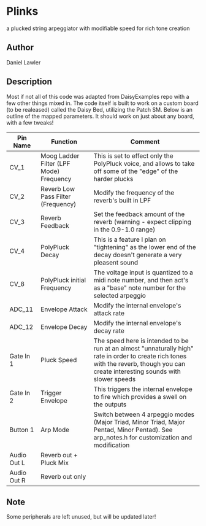 # Plinks
a plucked string arpeggiator with modifiable speed for rich tone creation

## Author
Daniel Lawler

## Description
Most if not all of this code was adapted from DaisyExamples repo with a few other things mixed in. 
The code itself is built to work on a custom board (to be realeased) called the Daisy Bed, 
utilizing the Patch SM. Below is 
an outline of the mapped parameters. It should work on just about any board, with a few tweaks! 



| Pin Name | Function | Comment |
| --- | --- | --- |
|  CV_1 | Moog Ladder Filter (LPF Mode) Frequency | This is set to effect only the PolyPluck voice, and allows to take off some of the "edge" of the harder plucks |
|  CV_2 | Reverb Low Pass Filter (Frequency) | Modify the frequency of the reverb's built in LPF |
|  CV_3 | Reverb Feedback | Set the feedback amount of the reverb (warning - expect clipping in the 0.9-1.0 range) | 
|  CV_4 | PolyPluck Decay | This is a feature I plan on "tightening" as the lower end of the decay doesn't generate a very pleasent sound | 
|  CV_8 | PolyPluck initial Frequency | The voltage input is quantized to a midi note number, and then act's as a "base" note number for the selected arpeggio |
| ADC_11| Envelope Attack | Modify the internal envelope's attack rate |
| ADC_12| Envelope Decay | Modify the internal envelope's decay rate |
| Gate In 1 | Pluck Speed | The speed here is intended to be run at an almost "unnaturally high" rate in order to create rich tones with the reverb, though you can create interesting sounds with slower speeds | 
| Gate In 2 | Trigger Envelope | This triggers the internal envelope to fire which provides a swell on the outputs | 
| Button 1 | Arp Mode | Switch between 4 arpeggio modes (Major Triad, Minor Triad, Major Pentad, Minor Pentad). See arp_notes.h for customization and modification |
| Audio Out L | Reverb out + Pluck Mix | | 
| Audio Out R |  Reverb out only | |

## Note 
Some peripherals are left unused, but will be updated later! 
